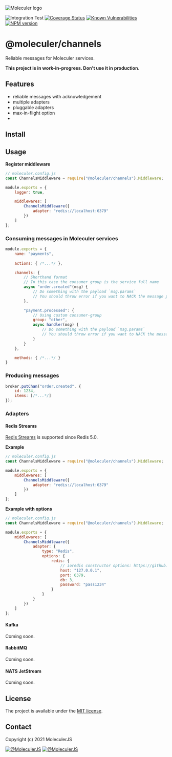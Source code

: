 ![Moleculer logo](http://moleculer.services/images/banner.png)

![Integration Test](https://github.com/moleculerjs/channels/workflows/Integration%20Test/badge.svg)
[![Coverage Status](https://coveralls.io/repos/github/moleculerjs/channels/badge.svg?branch=master)](https://coveralls.io/github/moleculerjs/channels?branch=master)
[![Known Vulnerabilities](https://snyk.io/test/github/moleculerjs/channels/badge.svg)](https://snyk.io/test/github/moleculerjs/channels)
[![NPM version](https://badgen.net/npm/v/@moleculer/channels)](https://www.npmjs.com/package/@moleculer/channels)

# @moleculer/channels 
Reliable messages for Moleculer services.

**This project is in work-in-progress. Don't use it in production.**

## Features
- reliable messages with acknowledgement
- multiple adapters
- pluggable adapters
- max-in-flight option
- 

## Install
<!-- ```
npm i @moleculer/channels
``` -->

## Usage

**Register middleware**
```js
// moleculer.config.js
const ChannelsMiddleware = require("@moleculer/channels").Middleware;

module.exports = {
    logger: true,

    middlewares: [
        ChannelsMiddleware({
            adapter: "redis://localhost:6379"
        })
    ]
};
```

### Consuming messages in Moleculer services
```js
module.exports = {
    name: "payments",
    
    actions: { /*...*/ },

    channels: {
        // Shorthand format
        // In this case the consumer group is the service full name
        async "order.created"(msg) {
            // Do something with the payload `msg.params`
            // You should throw error if you want to NACK the message processing.
        },

        "payment.processed": {
            // Using custom consumer-group
            group: "other",
            async handler(msg) {
                // Do something with the payload `msg.params`
                // You should throw error if you want to NACK the message processing.
            }
        }
    },

    methods: { /*...*/ }
}
```

### Producing messages
```js
broker.putChan("order.created", {
    id: 1234,
    items: [/*...*/]
});
```

### Adapters

#### Redis Streams
[Redis Streams](https://redis.io/topics/streams-intro) is supported since Redis 5.0.

**Example**
```js
// moleculer.config.js
const ChannelsMiddleware = require("@moleculer/channels").Middleware;

module.exports = {
    middlewares: [
        ChannelsMiddleware({
            adapter: "redis://localhost:6379"
        })
    ]
};
```

**Example with options**
```js
// moleculer.config.js
const ChannelsMiddleware = require("@moleculer/channels").Middleware;

module.exports = {
    middlewares: [
        ChannelsMiddleware({
            adapter: {
                type: "Redis",
                options: {
                    redis: {
                        // ioredis constructor options: https://github.com/luin/ioredis#connect-to-redis
                        host: "127.0.0.1",
                        port: 6379,
                        db: 3,
                        password: "pass1234"
                    }
                }
            }
        })
    ]
};
```

#### Kafka
Coming soon.

#### RabbitMQ
Coming soon.

#### NATS JetStream
Coming soon.

<!-- ## Benchmark
There is some benchmark with all adapters. [You can find the results here.](benchmark/results/common/README.md) -->

## License
The project is available under the [MIT license](https://tldrlegal.com/license/mit-license).

## Contact
Copyright (c) 2021 MoleculerJS

[![@MoleculerJS](https://img.shields.io/badge/github-moleculerjs-green.svg)](https://github.com/moleculerjs) [![@MoleculerJS](https://img.shields.io/badge/twitter-MoleculerJS-blue.svg)](https://twitter.com/MoleculerJS)
